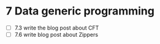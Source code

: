 # 7 Data generic programming
  - [ ] 7.3 write the blog post about CFT
  - [ ] 7.6 write blog post about Zippers